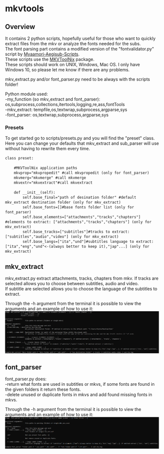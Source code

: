 # mkvtools
## Overview
It contains 2 python scripts, hopefully useful for those who want to quickly extract files from the mkv or analyze the fonts needed for the subs.  
The font parsing part contains a modified version of the "fontvalidator.py" script by [Myaamori-Aegisub-Scripts](https://github.com/TypesettingTools/Myaamori-Aegisub-Scripts/).  
These scripts use the [MKVToolNix](https://mkvtoolnix.download/) package.  
These scripts should work on UNIX, Windows, Mac OS. I only have Windows 10, so please let me know if there are any problems.  
  
mkv_extract.py and/or font_parser.py need to be always with the scripts folder!  
  
Python module used:  
-my_function (so mkv_extract and font_parser): os,subprocess,collections,itertools,logging,re,ass,fontTools  
-mkv_extract: tempfile,os,textwrap,subprocess,argparse,sys  
-font_parser: os,textwrap,subprocess,argparse,sys  

### Presets
To get started go to scripts/presets.py and you will find the "preset" class.  
Here you can change your defaults that mkv_extract and sub_parser will use without having to rewrite them every time.  
```
class preset:
    
    #MKVToolNix application paths
    mkvprop="mkvpropedit" #call mkvpropedit (only for font_parser)
    mkvmerg="mkvmerge" #call mkvmerge
    mkvextr="mkvextract"#call mkvextract

    def __init__(self):
        self.base_final="path of desination folder" #default mkv_extract destination folder (only for mkv_extract)
        self.base_fonts=[]#base fonts folder list (only for font_parser)
        self.base_elements=["attachments","tracks","chapters"] #elements to extract: ["attachments","tracks","chapters"] (only for mkv_extract)
        self.base_tracks=["subtitles"]#tracks to extract: ["subtitles","audio","video"] (only for mkv_extract)
        self.base_langs=["ita","und"]#subtitles language to extract: ["ita","eng","und"<-(always better to keep it),"jap"...] (only for mkv_extract)
```

## mkv_extract
mkv_extract.py extract attachments, tracks, chapters from mkv.
If tracks are selected allows you to choose between subtitles, audio and video.  
If subtitle are selected allows you to choose the language of the subtitles to extract.  
  
Through the -h argument from the terminal it is possible to view the arguments and an example of how to use it:    
![Screenshot](https://github.com/MacheKazzo/mkvtools/blob/main/images/mkv_extract-screen-1.png)
  
## font_parser
font_parser.py does:  
-return what fonts are used in subtitles or mkvs, if some fonts are found in the given folders it return these fonts.  
-delete unused or duplicate fonts in mkvs and add found missing fonts in mkvs.  
  
Through the -h argument from the terminal it is possible to view the arguments and an example of how to use it:    
![Screenshot](https://github.com/MacheKazzo/mkvtools/blob/main/images/font_parser-screen-1.png)
